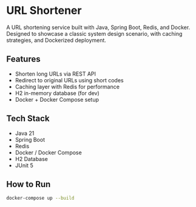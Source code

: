 # URL Shortener

A URL shortening service built with Java, Spring Boot, Redis, and Docker. Designed to showcase a classic system design scenario, 
with caching strategies, and Dockerized deployment.

## Features

- Shorten long URLs via REST API
- Redirect to original URLs using short codes
- Caching layer with Redis for performance
- H2 in-memory database (for dev)
- Docker + Docker Compose setup

## Tech Stack

- Java 21
- Spring Boot
- Redis
- Docker / Docker Compose
- H2 Database
- JUnit 5

## How to Run

```bash
docker-compose up --build
